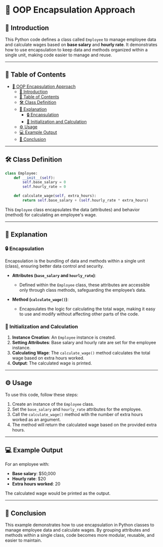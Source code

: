 # 💼 OOP Encapsulation Approach

## 📘 Introduction

This Python code defines a class called `Employee` to manage employee data and calculate wages based on **base salary** and **hourly rate**. It demonstrates how to use encapsulation to keep data and methods organized within a single unit, making code easier to manage and reuse.

---

## 📑 Table of Contents

- [💼 OOP Encapsulation Approach](#-oop-encapsulation-approach)
  - [📘 Introduction](#-introduction)
  - [📑 Table of Contents](#-table-of-contents)
  - [🛠️ Class Definition](#️-class-definition)
  - [📝 Explanation](#-explanation)
    - [🔒 Encapsulation](#-encapsulation)
    - [🚀 Initialization and Calculation](#-initialization-and-calculation)
  - [⚙️ Usage](#️-usage)
  - [💻 Example Output](#-example-output)
  - [📜 Conclusion](#-conclusion)

---

## 🛠️ Class Definition

```python
class Employee:
    def __init__(self):
        self.base_salary = 0
        self.hourly_rate = 0
        
    def calculate_wage(self, extra_hours):
        return self.base_salary + (self.hourly_rate * extra_hours)
```

This `Employee` class encapsulates the data (attributes) and behavior (method) for calculating an employee's wage.

---

## 📝 Explanation

### 🔒 Encapsulation

Encapsulation is the bundling of data and methods within a single unit (class), ensuring better data control and security. 

- **Attributes (`base_salary` and `hourly_rate`)**:
  - Defined within the `Employee` class, these attributes are accessible only through class methods, safeguarding the employee’s data.
  
- **Method (`calculate_wage()`)**:
  - Encapsulates the logic for calculating the total wage, making it easy to use and modify without affecting other parts of the code.

### 🚀 Initialization and Calculation

1. **Instance Creation**: An `Employee` instance is created.
2. **Setting Attributes**: Base salary and hourly rate are set for the employee instance.
3. **Calculating Wage**: The `calculate_wage()` method calculates the total wage based on extra hours worked.
4. **Output**: The calculated wage is printed.

---

## ⚙️ Usage

To use this code, follow these steps:

1. Create an instance of the `Employee` class.
2. Set the `base_salary` and `hourly_rate` attributes for the employee.
3. Call the `calculate_wage()` method with the number of extra hours worked as an argument.
4. The method will return the calculated wage based on the provided extra hours.

---

## 💻 Example Output

For an employee with:
- **Base salary**: $50,000
- **Hourly rate**: $20
- **Extra hours worked**: 20

The calculated wage would be printed as the output.

---

## 📜 Conclusion

This example demonstrates how to use encapsulation in Python classes to manage employee data and calculate wages. By grouping attributes and methods within a single class, code becomes more modular, reusable, and easier to maintain.